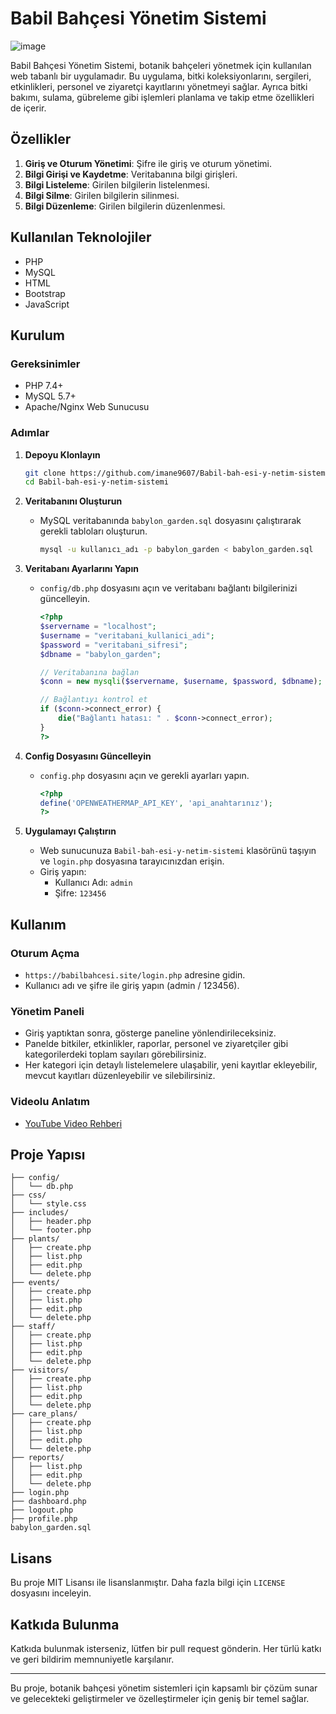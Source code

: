 # Babil Bahçesi Yönetim Sistemi
![image](https://github.com/imane9607/Babil-bah-esi-y-netim-sistemi/assets/168463900/01032cf9-9705-47b4-a10f-8c99a08ee2a6)

Babil Bahçesi Yönetim Sistemi, botanik bahçeleri yönetmek için kullanılan web tabanlı bir uygulamadır. Bu uygulama, bitki koleksiyonlarını, sergileri, etkinlikleri, personel ve ziyaretçi kayıtlarını yönetmeyi sağlar. Ayrıca bitki bakımı, sulama, gübreleme gibi işlemleri planlama ve takip etme özellikleri de içerir.

## Özellikler

1. **Giriş ve Oturum Yönetimi**: Şifre ile giriş ve oturum yönetimi.
2. **Bilgi Girişi ve Kaydetme**: Veritabanına bilgi girişleri.
3. **Bilgi Listeleme**: Girilen bilgilerin listelenmesi.
4. **Bilgi Silme**: Girilen bilgilerin silinmesi.
5. **Bilgi Düzenleme**: Girilen bilgilerin düzenlenmesi.

## Kullanılan Teknolojiler

- PHP
- MySQL
- HTML
- Bootstrap
- JavaScript

## Kurulum

### Gereksinimler

- PHP 7.4+
- MySQL 5.7+
- Apache/Nginx Web Sunucusu

### Adımlar

1. **Depoyu Klonlayın**
   ```sh
   git clone https://github.com/imane9607/Babil-bah-esi-y-netim-sistemi.git
   cd Babil-bah-esi-y-netim-sistemi
   ```

2. **Veritabanını Oluşturun**
   - MySQL veritabanında `babylon_garden.sql` dosyasını çalıştırarak gerekli tabloları oluşturun.
     ```sh
     mysql -u kullanıcı_adı -p babylon_garden < babylon_garden.sql
     ```

3. **Veritabanı Ayarlarını Yapın**
   - `config/db.php` dosyasını açın ve veritabanı bağlantı bilgilerinizi güncelleyin.
     ```php
     <?php
     $servername = "localhost";
     $username = "veritabani_kullanici_adi";
     $password = "veritabani_sifresi";
     $dbname = "babylon_garden";

     // Veritabanına bağlan
     $conn = new mysqli($servername, $username, $password, $dbname);

     // Bağlantıyı kontrol et
     if ($conn->connect_error) {
         die("Bağlantı hatası: " . $conn->connect_error);
     }
     ?>
     ```

4. **Config Dosyasını Güncelleyin**
   - `config.php` dosyasını açın ve gerekli ayarları yapın.
     ```php
     <?php
     define('OPENWEATHERMAP_API_KEY', 'api_anahtarınız');
     ?>
     ```

5. **Uygulamayı Çalıştırın**
   - Web sunucunuza `Babil-bah-esi-y-netim-sistemi` klasörünü taşıyın ve `login.php` dosyasına tarayıcınızdan erişin.
   - Giriş yapın:
     - Kullanıcı Adı: `admin`
     - Şifre: `123456`

## Kullanım

### Oturum Açma

- `https://babilbahcesi.site/login.php` adresine gidin.
- Kullanıcı adı ve şifre ile giriş yapın (admin / 123456).

### Yönetim Paneli

- Giriş yaptıktan sonra, gösterge paneline yönlendirileceksiniz.
- Panelde bitkiler, etkinlikler, raporlar, personel ve ziyaretçiler gibi kategorilerdeki toplam sayıları görebilirsiniz.
- Her kategori için detaylı listelemelere ulaşabilir, yeni kayıtlar ekleyebilir, mevcut kayıtları düzenleyebilir ve silebilirsiniz.

### Videolu Anlatım

- [YouTube Video Rehberi](https://youtu.be/ornek_video_linki)

## Proje Yapısı

```plaintext
├── config/
│   └── db.php
├── css/
│   └── style.css
├── includes/
│   ├── header.php
│   └── footer.php
├── plants/
│   ├── create.php
│   ├── list.php
│   ├── edit.php
│   └── delete.php
├── events/
│   ├── create.php
│   ├── list.php
│   ├── edit.php
│   └── delete.php
├── staff/
│   ├── create.php
│   ├── list.php
│   ├── edit.php
│   └── delete.php
├── visitors/
│   ├── create.php
│   ├── list.php
│   ├── edit.php
│   └── delete.php
├── care_plans/
│   ├── create.php
│   ├── list.php
│   ├── edit.php
│   └── delete.php
├── reports/
│   ├── list.php
│   ├── edit.php
│   └── delete.php
├── login.php
├── dashboard.php
├── logout.php
├── profile.php
babylon_garden.sql
```

## Lisans

Bu proje MIT Lisansı ile lisanslanmıştır. Daha fazla bilgi için `LICENSE` dosyasını inceleyin.

## Katkıda Bulunma

Katkıda bulunmak isterseniz, lütfen bir pull request gönderin. Her türlü katkı ve geri bildirim memnuniyetle karşılanır.

---

Bu proje, botanik bahçesi yönetim sistemleri için kapsamlı bir çözüm sunar ve gelecekteki geliştirmeler ve özelleştirmeler için geniş bir temel sağlar.
